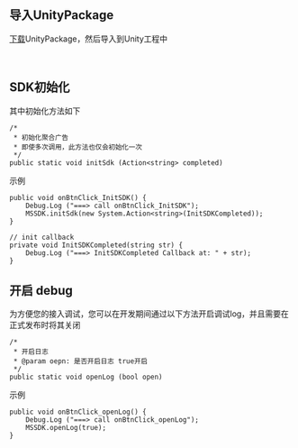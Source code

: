 ## 导入UnityPackage


[下载](https://github.com/Avid-ly/Avidly-iOS-MSSDK-UnityPackage.git)UnityPackage，然后导入到Unity工程中

<br>

## SDK初始化

其中初始化方法如下

```
/*
 * 初始化聚合广告
 * 即使多次调用，此方法也仅会初始化一次 
 */
public static void initSdk (Action<string> completed)
```

示例

```
public void onBtnClick_InitSDK() {
	Debug.Log ("===> call onBtnClick_InitSDK");
	MSSDK.initSdk(new System.Action<string>(InitSDKCompleted));
}

// init callback
private void InitSDKCompleted(string str) {
	Debug.Log ("===> InitSDKCompleted Callback at: " + str);
}

```

## 开启 debug
为方便您的接入调试，您可以在开发期间通过以下方法开启调试log，并且需要在正式发布时将其关闭

```
/*
 * 开启日志
 * @param oepn: 是否开启日志 true开启
 */
public static void openLog (bool open)
```

示例

```
public void onBtnClick_openLog() {
	Debug.Log ("===> call onBtnClick_openLog");
    MSSDK.openLog(true);
}
```